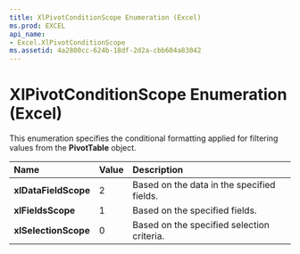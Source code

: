 ```yaml
---
title: XlPivotConditionScope Enumeration (Excel)
ms.prod: EXCEL
api_name:
- Excel.XlPivotConditionScope
ms.assetid: 4a2800cc-624b-18df-2d2a-cbb604a83042
---
```



# XlPivotConditionScope Enumeration (Excel)

This enumeration specifies the conditional formatting applied for filtering values from the  **PivotTable** object.



|**Name**|**Value**|**Description**|
|:-----|:-----|:-----|
| **xlDataFieldScope**|2|Based on the data in the specified fields.|
| **xlFieldsScope**|1|Based on the specified fields.|
| **xlSelectionScope**|0|Based on the specified selection criteria.|

